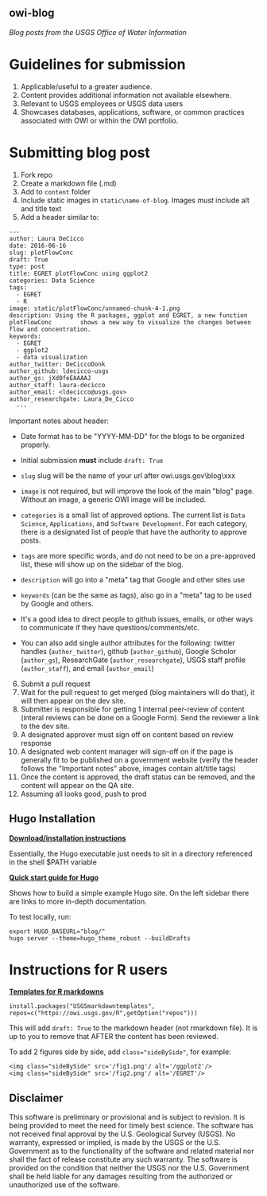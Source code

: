 owi-blog
----------

*Blog posts from the USGS Office of Water Information*

# Guidelines for submission
1. Applicable/useful to a greater audience.
2. Content provides additional information not available elsewhere.
3. Relevant to USGS employees or USGS data users
4. Showcases databases, applications, software, or common practices associated with OWI or within the OWI portfolio.

# Submitting blog post

1. Fork repo
2. Create a markdown file (.md)
3. Add to `content` folder
4. Include static images in `static\name-of-blog`. Images *must* include alt and title text
5. Add a header similar to:

  ```
  ---
  author: Laura DeCicco
  date: 2016-06-16
  slug: plotFlowConc
  draft: True
  type: post
  title: EGRET plotFlowConc using ggplot2
  categories: Data Science
  tags: 
    - EGRET
    - R
  image: static/plotFlowConc/unnamed-chunk-4-1.png
  description: Using the R packages, ggplot and EGRET, a new function plotFlowConc        shows a new way to visualize the changes between flow and concentration.
  keywords:
    - EGRET
    - ggplot2
    - data visualization
  author_twitter: DeCiccoDonk
  author_github: ldecicco-usgs
  author_gs: jXd0feEAAAAJ
  author_staff: laura-decicco
  author_email: <ldecicco@usgs.gov>
  author_researchgate: Laura_De_Cicco
    ---
  ```

  Important notes about header:
  
  * Date format has to be "YYYY-MM-DD" for the blogs to be organized properly.
  
  * Initial submission **must** include `draft: True`
  
  * `slug` slug will be the name of your url after owi.usgs.gov\blog\xxx
  
  * `image` is not required, but will improve the look of the main "blog" page. Without an image, a generic OWI image will be included.
  
  * `categories` is a small list of approved options. The current list is `Data Science`, `Applications`, and `Software Development`. For each category, there is a designated list of people that have the authority to approve posts.
  
  * `tags` are more specific words, and do not need to be on a pre-approved list, these will show up on the sidebar of the blog.
  
  * `description` will go into a "meta" tag that Google and other sites use
  
  * `keywords` (can be the same as tags), also go in a "meta" tag to be used by Google and others.
  
  * It's a good idea to direct people to github issues, emails, or other ways to communicate if they have questions/comments/etc.
  
  * You can also add single author attributes for the following: twitter handles (`author_twitter`), github (`author_github`), Google Scholor (`author_gs`), ResearchGate (`author_researchgate`), USGS staff profile (`author_staff`), and email (`author_email`)

6. Submit a pull request
7. Wait for the pull request to get merged (blog maintainers will do that), it will then appear on the dev site. 
8. Submitter is responsible for getting 1 internal peer-review of content (interal reviews can be done on a Google Form). Send the reviewer a link to the dev site. 
9. A designated approver must sign off on content based on review response
10. A designated web content manager will sign-off on if the page is generally fit to be published on a government website (verify the header follows the "Important notes" above, images contain alt/title tags)
11. Once the content is approved, the draft status can be removed, and the content will appear on the QA site.
12. Assuming all looks good, push to prod


## Hugo Installation

[**Download/installation instructions**](https://gohugo.io/overview/installing/)

Essentially, the Hugo executable just needs to sit in a directory referenced in the shell $PATH variable

[**Quick start guide for Hugo**](https://gohugo.io/overview/quickstart/)

Shows how to build a simple example Hugo site.  On the left sidebar there are links to more in-depth documentation.

To test locally, run:

```
export HUGO_BASEURL="blog/"
hugo server --theme=hugo_theme_robust --buildDrafts
```

# Instructions for R users

[**Templates for R markdowns**](https://github.com/USGS-R/USGSmarkdowntemplates)

```
install.packages("USGSmarkdowntemplates", repos=c("https://owi.usgs.gov/R",getOption("repos")))
```

This will add `draft: True` to the markdown header (not rmarkdown file). It is up to you to remove that AFTER the content has been reviewed.

To add 2 figures side by side, add `class="sideBySide"`, for example:

```
<img class="sideBySide" src='/fig1.png'/ alt='/ggplot2'/>
<img class="sideBySide" src='/fig2.png'/ alt='/EGRET'/>
```



Disclaimer
----------
This software is preliminary or provisional and is subject to revision. It is being provided to meet the need for timely best science. The software has not received final approval by the U.S. Geological Survey (USGS). No warranty, expressed or implied, is made by the USGS or the U.S. Government as to the functionality of the software and related material nor shall the fact of release constitute any such warranty. The software is provided on the condition that neither the USGS nor the U.S. Government shall be held liable for any damages resulting from the authorized or unauthorized use of the software.